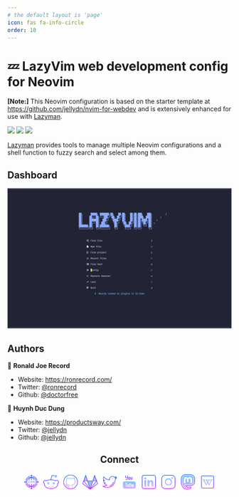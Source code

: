 ```yaml
---
# the default layout is 'page'
icon: fas fa-info-circle
order: 10
---
```


# 💤 LazyVim web development config for Neovim

**[Note:]** This Neovim configuration is based on the starter template at
<https://github.com/jellydn/nvim-for-webdev> and is extensively enhanced for
use with [Lazyman](https://github.com/doctorfree/nvim-lazyman).

<a href="https://dotfyle.com/doctorfree/nvim-webdev"><img src="https://dotfyle.com/doctorfree/nvim-webdev/badges/plugins?style=flat" /></a>
<a href="https://dotfyle.com/doctorfree/nvim-webdev"><img src="https://dotfyle.com/doctorfree/nvim-webdev/badges/leaderkey?style=flat" /></a>
<a href="https://dotfyle.com/doctorfree/nvim-webdev"><img src="https://dotfyle.com/doctorfree/nvim-webdev/badges/plugin-manager?style=flat" /></a>

[Lazyman](https://lazyman.dev) provides tools to manage multiple Neovim configurations
and a shell function to fuzzy search and select among them.

## Dashboard

<img width="1792" alt="image" src="https://raw.githubusercontent.com/doctorfree/nvim-webdev/main/dashboard.png">

## Authors

👤 **Ronald Joe Record**

- Website: <https://ronrecord.com/>
- Twitter: [@ronrecord](https://twitter.com/ronrecord)
- Github: [@doctorfree](https://github.com/doctorfree)

👤 **Huynh Duc Dung**

- Website: <https://productsway.com/>
- Twitter: [@jellydn](https://twitter.com/jellydn)
- Github: [@jellydn](https://github.com/jellydn)

<div align="center">
  <h2 id="connect">Connect</h2>
  <p align="center">
    <a href="https://ronrecord.com" target="_blank" rel="noopener">
      <img align="center"
      style="width:40px;height:40px"
      alt="domain"
      src="https://raw.githubusercontent.com/doctorfree/doctorfree/master/icons/domain.png"
    /></a>
    <a href="https://www.reddit.com/user/No-Blackberry-3160" target="_blank" rel="noopener">
      <img align="center"
      style="width:40px;height:40px"
      alt="reddit"
      src="https://raw.githubusercontent.com/doctorfree/doctorfree/master/icons/reddit.png"
    /></a>
    <a href="https://github.com/doctorfree" target="_blank" rel="noopener">
      <img align="center"
      style="width:40px;height:40px"
      alt="github"
      src="https://raw.githubusercontent.com/doctorfree/doctorfree/master/icons/github.png"
    /></a>
    <a href="https://gitlab.com/doctorfree" target="_blank" rel="noopener">
      <img align="center"
      style="width:40px;height:40px"
      alt="gitlab"
      src="https://raw.githubusercontent.com/doctorfree/doctorfree/master/icons/gitlab.png"
    /></a>
    <a href="https://twitter.com/ronrecord" target="_blank" rel="noopener">
      <img align="center"
      style="width:40px;height:40px"
      alt="twitter"
      src="https://raw.githubusercontent.com/doctorfree/doctorfree/master/icons/twitter.png"
    /></a>
    <a href="https://youtube.com/c/doctorfree" target="_blank" rel="noopener">
      <img align="center"
      style="width:40px;height:40px"
      alt="youtube"
      src="https://raw.githubusercontent.com/doctorfree/doctorfree/master/icons/youtube.png"
    /></a>
    <a href="https://linkedin.com/in/ronrecord" target="_blank" rel="noopener">
      <img align="center"
      style="width:40px;height:40px"
      alt="linkedin"
      src="https://raw.githubusercontent.com/doctorfree/doctorfree/master/icons/linkedin.png"
    /></a>
    <a href="https://instagram.com/doctorfree" target="_blank" rel="noopener">
      <img align="center"
      style="width:40px;height:40px"
      alt="instagram"
      src="https://raw.githubusercontent.com/doctorfree/doctorfree/master/icons/instagram.png"
    /></a>
    <a href="https://noc.social/@doctorwhen" target="_blank" rel="noopener">
      <img align="center"
      style="width:40px;height:40px"
      alt="mastodon"
      src="https://raw.githubusercontent.com/doctorfree/doctorfree/master/icons/mastodon.png"
    /></a>
    <a href="https://en.wikipedia.org/wiki/User:Doctorfree" target="_blank" rel="noopener">
      <img align="center"
      style="width:40px;height:40px"
      alt="wikipedia"
      src="https://raw.githubusercontent.com/doctorfree/doctorfree/master/icons/wikipedia.png"
    /></a>
  </p>
</div>
